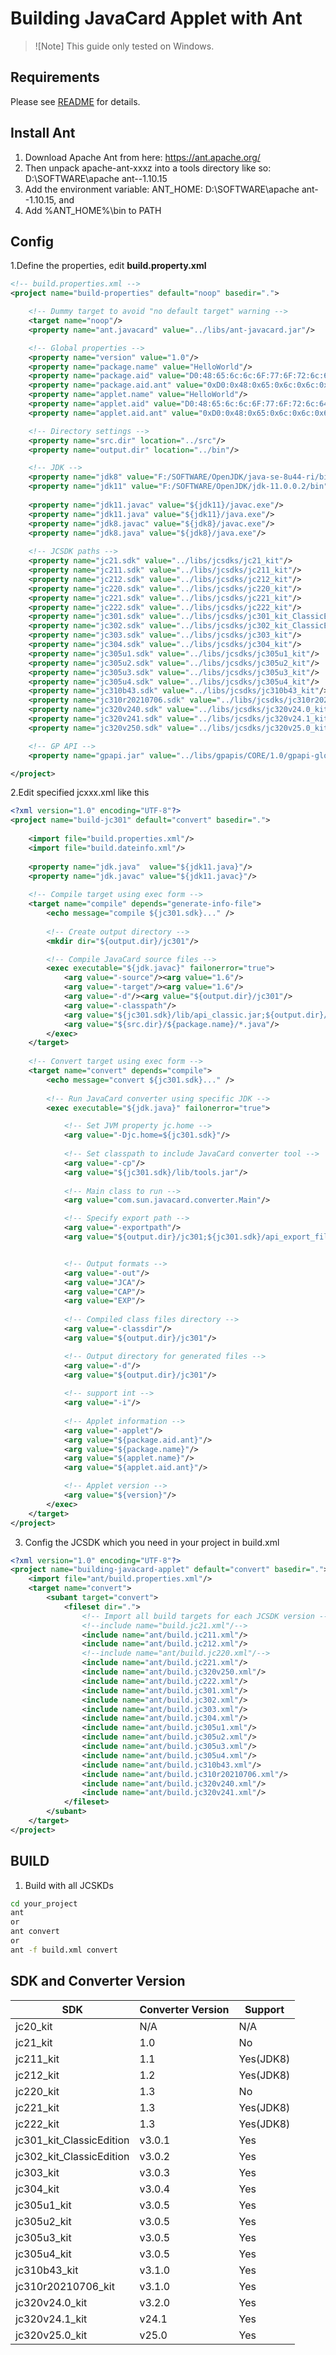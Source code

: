 # Building JavaCard Applet with Ant

>![Note] This guide only tested on Windows.

## Requirements

Please see [README](README.md) for details.

## Install Ant

1. Download Apache Ant from here: https://ant.apache.org/
2. Then unpack apache-ant-xxxz into a tools directory like so: D:\SOFTWARE\apache ant--1.10.15
3. Add the environment variable: ANT_HOME: D:\SOFTWARE\apache ant--1.10.15, and
4. Add %ANT_HOME%\bin to PATH

## Config

1.Define the properties, edit **build.property.xml**

```xml
<!-- build.properties.xml -->
<project name="build-properties" default="noop" basedir=".">

    <!-- Dummy target to avoid "no default target" warning -->
    <target name="noop"/>
	<property name="ant.javacard" value="../libs/ant-javacard.jar"/>

    <!-- Global properties -->
    <property name="version" value="1.0"/>
    <property name="package.name" value="HelloWorld"/>
    <property name="package.aid" value="D0:48:65:6c:6c:6F:77:6F:72:6c:64"/>
    <property name="package.aid.ant" value="0xD0:0x48:0x65:0x6c:0x6c:0x6F:0x77:0x6F:0x72:0x6c:0x64"/>
    <property name="applet.name" value="HelloWorld"/>
    <property name="applet.aid" value="D0:48:65:6c:6c:6F:77:6F:72:6c:64:00"/>
    <property name="applet.aid.ant" value="0xD0:0x48:0x65:0x6c:0x6c:0x6F:0x77:0x6F:0x72:0x6c:0x64:0x00"/>

    <!-- Directory settings -->
    <property name="src.dir" location="../src"/>
    <property name="output.dir" location="../bin"/>

    <!-- JDK -->
	<property name="jdk8" value="F:/SOFTWARE/OpenJDK/java-se-8u44-ri/bin"/>
	<property name="jdk11" value="F:/SOFTWARE/OpenJDK/jdk-11.0.0.2/bin"/>
	
    <property name="jdk11.javac" value="${jdk11}/javac.exe"/>
	<property name="jdk11.java" value="${jdk11}/java.exe"/>
	<property name="jdk8.javac" value="${jdk8}/javac.exe"/>
	<property name="jdk8.java" value="${jdk8}/java.exe"/>
	
	<!-- JCSDK paths -->
    <property name="jc21.sdk" value="../libs/jcsdks/jc21_kit"/>
    <property name="jc211.sdk" value="../libs/jcsdks/jc211_kit"/>
    <property name="jc212.sdk" value="../libs/jcsdks/jc212_kit"/>
    <property name="jc220.sdk" value="../libs/jcsdks/jc220_kit"/>
    <property name="jc221.sdk" value="../libs/jcsdks/jc221_kit"/>
    <property name="jc222.sdk" value="../libs/jcsdks/jc222_kit"/>
    <property name="jc301.sdk" value="../libs/jcsdks/jc301_kit_ClassicEdition"/>
    <property name="jc302.sdk" value="../libs/jcsdks/jc302_kit_ClassicEdition"/>
    <property name="jc303.sdk" value="../libs/jcsdks/jc303_kit"/>
    <property name="jc304.sdk" value="../libs/jcsdks/jc304_kit"/>
    <property name="jc305u1.sdk" value="../libs/jcsdks/jc305u1_kit"/>
    <property name="jc305u2.sdk" value="../libs/jcsdks/jc305u2_kit"/>
    <property name="jc305u3.sdk" value="../libs/jcsdks/jc305u3_kit"/>
    <property name="jc305u4.sdk" value="../libs/jcsdks/jc305u4_kit"/>
    <property name="jc310b43.sdk" value="../libs/jcsdks/jc310b43_kit"/>
    <property name="jc310r20210706.sdk" value="../libs/jcsdks/jc310r20210706_kit"/>
    <property name="jc320v240.sdk" value="../libs/jcsdks/jc320v24.0_kit"/>
    <property name="jc320v241.sdk" value="../libs/jcsdks/jc320v24.1_kit"/>
    <property name="jc320v250.sdk" value="../libs/jcsdks/jc320v25.0_kit"/>

    <!-- GP API -->
    <property name="gpapi.jar" value="../libs/gpapis/CORE/1.0/gpapi-globalplatform.jar"/>

</project>
```
2.Edit specified jcxxx.xml like this

```xml
<?xml version="1.0" encoding="UTF-8"?>
<project name="build-jc301" default="convert" basedir=".">
    
	<import file="build.properties.xml"/>
	<import file="build.dateinfo.xml"/>
	
	<property name="jdk.java"  value="${jdk11.java}"/>
	<property name="jdk.javac" value="${jdk11.javac}"/>
	
	<!-- Compile target using exec form -->
    <target name="compile" depends="generate-info-file">
	    <echo message="compile ${jc301.sdk}..." />
		
        <!-- Create output directory -->
        <mkdir dir="${output.dir}/jc301"/>

        <!-- Compile JavaCard source files -->
        <exec executable="${jdk.javac}" failonerror="true">
            <arg value="-source"/><arg value="1.6"/>
            <arg value="-target"/><arg value="1.6"/>
            <arg value="-d"/><arg value="${output.dir}/jc301"/>
            <arg value="-classpath"/>
            <arg value="${jc301.sdk}/lib/api_classic.jar;${output.dir}/jc301;${gpapi.jar}"/>
            <arg value="${src.dir}/${package.name}/*.java"/>
        </exec>
    </target>
	
	<!-- Convert target using exec form -->
    <target name="convert" depends="compile">
	    <echo message="convert ${jc301.sdk}..." />
		
	    <!-- Run JavaCard converter using specific JDK -->
        <exec executable="${jdk.java}" failonerror="true">

			<!-- Set JVM property jc.home -->
			<arg value="-Djc.home=${jc301.sdk}"/>
			
			<!-- Set classpath to include JavaCard converter tool -->
			<arg value="-cp"/>
			<arg value="${jc301.sdk}/lib/tools.jar"/>
			
			<!-- Main class to run -->
			<arg value="com.sun.javacard.converter.Main"/>

			<!-- Specify export path -->
			<arg value="-exportpath"/>
			<arg value="${output.dir}/jc301;${jc301.sdk}/api_export_files;./libs/gpapis/CORE/1.0/exports;./export"/>


			<!-- Output formats -->
            <arg value="-out"/>
            <arg value="JCA"/>
            <arg value="CAP"/>
            <arg value="EXP"/>
			
			<!-- Compiled class files directory -->
            <arg value="-classdir"/>
            <arg value="${output.dir}/jc301"/>

			<!-- Output directory for generated files -->
            <arg value="-d"/>
            <arg value="${output.dir}/jc301"/>
			
			<!-- support int -->
            <arg value="-i"/>
			
			<!-- Applet information -->
            <arg value="-applet"/>
            <arg value="${package.aid.ant}"/>
            <arg value="${package.name}"/>
            <arg value="${applet.name}"/>
            <arg value="${applet.aid.ant}"/>

			<!-- Applet version -->
            <arg value="${version}"/>
        </exec>
    </target>
</project>


```
3. Config the JCSDK which you need in your project in build.xml
```xml
<?xml version="1.0" encoding="UTF-8"?>
<project name="building-javacard-applet" default="convert" basedir=".">
    <import file="ant/build.properties.xml"/>
    <target name="convert">
        <subant target="convert">
            <fileset dir=".">
			    <!-- Import all build targets for each JCSDK version -->
				<!--include name="build.jc21.xml"/-->
				<include name="ant/build.jc211.xml"/>
				<include name="ant/build.jc212.xml"/>
				<!--include name="ant/build.jc220.xml"/-->
				<include name="ant/build.jc221.xml"/>
				<include name="ant/build.jc320v250.xml"/>
				<include name="ant/build.jc222.xml"/>
				<include name="ant/build.jc301.xml"/>
				<include name="ant/build.jc302.xml"/>
				<include name="ant/build.jc303.xml"/>
				<include name="ant/build.jc304.xml"/>
				<include name="ant/build.jc305u1.xml"/>
				<include name="ant/build.jc305u2.xml"/>
				<include name="ant/build.jc305u3.xml"/>
				<include name="ant/build.jc305u4.xml"/>
				<include name="ant/build.jc310b43.xml"/>
				<include name="ant/build.jc310r20210706.xml"/>
				<include name="ant/build.jc320v240.xml"/>
				<include name="ant/build.jc320v241.xml"/>
            </fileset>
        </subant>
    </target>
</project>


```
## BUILD
1. Build with all JCSKDs
```bash
cd your_project
ant
or
ant convert
or
ant -f build.xml convert
```
## SDK and Converter Version

| SDK                      | Converter Version | Support   |
| ------------------------ | ----------------- | --------- |
| jc20_kit                 | N/A               | N/A       |
| jc21_kit                 | 1.0               | No        |
| jc211_kit                | 1.1               | Yes(JDK8) |
| jc212_kit                | 1.2               | Yes(JDK8) |
| jc220_kit                | 1.3               | No        |
| jc221_kit                | 1.3               | Yes(JDK8) |
| jc222_kit                | 1.3               | Yes(JDK8) |
| jc301_kit_ClassicEdition | v3.0.1            | Yes       |
| jc302_kit_ClassicEdition | v3.0.2            | Yes       |
| jc303_kit                | v3.0.3            | Yes       |
| jc304_kit                | v3.0.4            | Yes       |
| jc305u1_kit              | v3.0.5            | Yes       |
| jc305u2_kit              | v3.0.5            | Yes       |
| jc305u3_kit              | v3.0.5            | Yes       |
| jc305u4_kit              | v3.0.5            | Yes       |
| jc310b43_kit             | v3.1.0            | Yes       |
| jc310r20210706_kit       | v3.1.0            | Yes       |
| jc320v24.0_kit           | v3.2.0            | Yes       |
| jc320v24.1_kit           | v24.1             | Yes       |
| jc320v25.0_kit           | v25.0             | Yes       |
